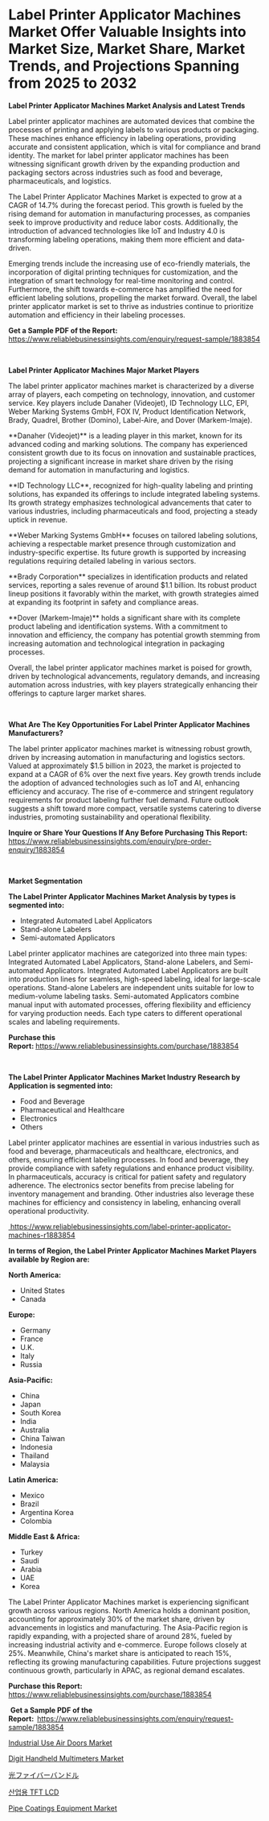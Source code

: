 <p><h1>Label Printer Applicator Machines Market Offer Valuable Insights into Market Size, Market Share, Market Trends, and Projections Spanning from 2025 to 2032</h1></p><p><strong>Label Printer Applicator Machines Market Analysis and Latest Trends</strong></p>
<p><p>Label printer applicator machines are automated devices that combine the processes of printing and applying labels to various products or packaging. These machines enhance efficiency in labeling operations, providing accurate and consistent application, which is vital for compliance and brand identity. The market for label printer applicator machines has been witnessing significant growth driven by the expanding production and packaging sectors across industries such as food and beverage, pharmaceuticals, and logistics.</p><p>The Label Printer Applicator Machines Market is expected to grow at a CAGR of 14.7% during the forecast period. This growth is fueled by the rising demand for automation in manufacturing processes, as companies seek to improve productivity and reduce labor costs. Additionally, the introduction of advanced technologies like IoT and Industry 4.0 is transforming labeling operations, making them more efficient and data-driven.</p><p>Emerging trends include the increasing use of eco-friendly materials, the incorporation of digital printing techniques for customization, and the integration of smart technology for real-time monitoring and control. Furthermore, the shift towards e-commerce has amplified the need for efficient labeling solutions, propelling the market forward. Overall, the label printer applicator market is set to thrive as industries continue to prioritize automation and efficiency in their labeling processes.</p></p>
<p><strong>Get a Sample PDF of the Report:&nbsp;</strong> <a href="https://www.reliablebusinessinsights.com/enquiry/request-sample/1883854?utm_campaign=39&utm_medium=2&utm_source=Github&utm_content=ia&utm_term=01032025&utm_id=label-printer-applicator-machines">https://www.reliablebusinessinsights.com/enquiry/request-sample/1883854</a></p>
<p>&nbsp;</p>
<p><strong>Label Printer Applicator Machines Major Market Players</strong></p>
<p><p>The label printer applicator machines market is characterized by a diverse array of players, each competing on technology, innovation, and customer service. Key players include Danaher (Videojet), ID Technology LLC, EPI, Weber Marking Systems GmbH, FOX IV, Product Identification Network, Brady, Quadrel, Brother (Domino), Label-Aire, and Dover (Markem-Imaje).</p><p>**Danaher (Videojet)** is a leading player in this market, known for its advanced coding and marking solutions. The company has experienced consistent growth due to its focus on innovation and sustainable practices, projecting a significant increase in market share driven by the rising demand for automation in manufacturing and logistics.</p><p>**ID Technology LLC**, recognized for high-quality labeling and printing solutions, has expanded its offerings to include integrated labeling systems. Its growth strategy emphasizes technological advancements that cater to various industries, including pharmaceuticals and food, projecting a steady uptick in revenue.</p><p>**Weber Marking Systems GmbH** focuses on tailored labeling solutions, achieving a respectable market presence through customization and industry-specific expertise. Its future growth is supported by increasing regulations requiring detailed labeling in various sectors.</p><p>**Brady Corporation** specializes in identification products and related services, reporting a sales revenue of around $1.1 billion. Its robust product lineup positions it favorably within the market, with growth strategies aimed at expanding its footprint in safety and compliance areas.</p><p>**Dover (Markem-Imaje)** holds a significant share with its complete product labeling and identification systems. With a commitment to innovation and efficiency, the company has potential growth stemming from increasing automation and technological integration in packaging processes.</p><p>Overall, the label printer applicator machines market is poised for growth, driven by technological advancements, regulatory demands, and increasing automation across industries, with key players strategically enhancing their offerings to capture larger market shares.</p></p>
<p>&nbsp;</p>
<p><strong>What Are The Key Opportunities For Label Printer Applicator Machines Manufacturers?</strong></p>
<p><p>The label printer applicator machines market is witnessing robust growth, driven by increasing automation in manufacturing and logistics sectors. Valued at approximately $1.5 billion in 2023, the market is projected to expand at a CAGR of 6% over the next five years. Key growth trends include the adoption of advanced technologies such as IoT and AI, enhancing efficiency and accuracy. The rise of e-commerce and stringent regulatory requirements for product labeling further fuel demand. Future outlook suggests a shift toward more compact, versatile systems catering to diverse industries, promoting sustainability and operational flexibility.</p></p>
<p><strong>Inquire or Share Your Questions If Any Before Purchasing This Report:</strong> <a href="https://www.reliablebusinessinsights.com/enquiry/pre-order-enquiry/1883854?utm_campaign=39&utm_medium=2&utm_source=Github&utm_content=ia&utm_term=01032025&utm_id=label-printer-applicator-machines">https://www.reliablebusinessinsights.com/enquiry/pre-order-enquiry/1883854</a></p>
<p>&nbsp;</p>
<p><strong>Market Segmentation</strong></p>
<p><strong>The Label Printer Applicator Machines Market Analysis by types is segmented into:</strong></p>
<p><ul><li>Integrated Automated Label Applicators</li><li>Stand-alone Labelers</li><li>Semi-automated Applicators</li></ul></p>
<p><p>Label printer applicator machines are categorized into three main types: Integrated Automated Label Applicators, Stand-alone Labelers, and Semi-automated Applicators. Integrated Automated Label Applicators are built into production lines for seamless, high-speed labeling, ideal for large-scale operations. Stand-alone Labelers are independent units suitable for low to medium-volume labeling tasks. Semi-automated Applicators combine manual input with automated processes, offering flexibility and efficiency for varying production needs. Each type caters to different operational scales and labeling requirements.</p></p>
<p><strong>Purchase this Report:&nbsp;</strong><a href="https://www.reliablebusinessinsights.com/purchase/1883854?utm_campaign=39&utm_medium=2&utm_source=Github&utm_content=ia&utm_term=01032025&utm_id=label-printer-applicator-machines">https://www.reliablebusinessinsights.com/purchase/1883854</a></p>
<p>&nbsp;</p>
<p><strong>The Label Printer Applicator Machines Market Industry Research by Application is segmented into:</strong></p>
<p><ul><li>Food and Beverage</li><li>Pharmaceutical and Healthcare</li><li>Electronics</li><li>Others</li></ul></p>
<p><p>Label printer applicator machines are essential in various industries such as food and beverage, pharmaceuticals and healthcare, electronics, and others, ensuring efficient labeling processes. In food and beverage, they provide compliance with safety regulations and enhance product visibility. In pharmaceuticals, accuracy is critical for patient safety and regulatory adherence. The electronics sector benefits from precise labeling for inventory management and branding. Other industries also leverage these machines for efficiency and consistency in labeling, enhancing overall operational productivity.</p></p>
<p><a href="https://www.reliablebusinessinsights.com/label-printer-applicator-machines-r1883854?utm_campaign=39&utm_medium=2&utm_source=Github&utm_content=ia&utm_term=01032025&utm_id=label-printer-applicator-machines">&nbsp;https://www.reliablebusinessinsights.com/label-printer-applicator-machines-r1883854</a></p>
<p><strong>In terms of Region, the Label Printer Applicator Machines Market Players available by Region are:</strong></p>
<p>
    <p> <strong> North America: </strong>
        <ul>
            <li>United States</li>
            <li>Canada</li>
        </ul>
        </p> 
    <p> <strong> Europe: </strong>
        <ul>
            <li>Germany</li>
            <li>France</li>
            <li>U.K.</li>
            <li>Italy</li>
            <li>Russia</li>
        </ul>
        </p> 
    <p> <strong> Asia-Pacific: </strong>
        <ul>
            <li>China</li>
            <li>Japan</li>
            <li>South Korea</li>
            <li>India</li>
            <li>Australia</li>
            <li>China Taiwan</li>
            <li>Indonesia</li>
            <li>Thailand</li>
            <li>Malaysia</li>
        </ul>
        </p> 
    <p> <strong> Latin America: </strong>
        <ul>
            <li>Mexico</li>
            <li>Brazil</li>
            <li>Argentina Korea</li>
            <li>Colombia</li>
        </ul>
        </p> 
    <p> <strong> Middle East & Africa: </strong>
        <ul>
            <li>Turkey</li>
            <li>Saudi</li>
            <li>Arabia</li>
            <li>UAE</li>
            <li>Korea</li>
        </ul>
    </p>
    </p>
<p><p>The Label Printer Applicator Machines market is experiencing significant growth across various regions. North America holds a dominant position, accounting for approximately 30% of the market share, driven by advancements in logistics and manufacturing. The Asia-Pacific region is rapidly expanding, with a projected share of around 28%, fueled by increasing industrial activity and e-commerce. Europe follows closely at 25%. Meanwhile, China's market share is anticipated to reach 15%, reflecting its growing manufacturing capabilities. Future projections suggest continuous growth, particularly in APAC, as regional demand escalates.</p></p>
<p><strong>Purchase this Report: </strong><a href="https://www.reliablebusinessinsights.com/purchase/1883854?utm_campaign=39&utm_medium=2&utm_source=Github&utm_content=ia&utm_term=01032025&utm_id=label-printer-applicator-machines">https://www.reliablebusinessinsights.com/purchase/1883854</a></p>
<p>&nbsp;<strong>Get a Sample PDF of the Report:&nbsp;&nbsp;</strong><a href="https://www.reliablebusinessinsights.com/enquiry/request-sample/1883854?utm_campaign=39&utm_medium=2&utm_source=Github&utm_content=ia&utm_term=01032025&utm_id=label-printer-applicator-machines">https://www.reliablebusinessinsights.com/enquiry/request-sample/1883854</a></p>
<p><strong></strong></p>
<p><p><a href="https://github.com/tsiteymargat/Market-Research-Report-List-1/blob/main/industrial-use-air-doors-market.md?utm_campaign=39&utm_medium=2&utm_source=Github&utm_content=ia&utm_term=01032025&utm_id=label-printer-applicator-machines">Industrial Use Air Doors Market</a></p><p><a href="https://github.com/duscarajlha/Market-Research-Report-List-1/blob/main/digit-handheld-multimeters-market.md?utm_campaign=39&utm_medium=2&utm_source=Github&utm_content=ia&utm_term=01032025&utm_id=label-printer-applicator-machines">Digit Handheld Multimeters Market</a></p><p><a href="https://github.com/mohamedbakry57/Market-Research-Report-List-7/blob/main/415283740652.md?utm_campaign=39&utm_medium=2&utm_source=Github&utm_content=ia&utm_term=01032025&utm_id=label-printer-applicator-machines">光ファイバーバンドル</a></p><p><a href="https://github.com/laholand/Market-Research-Report-List-7/blob/main/762129240696.md?utm_campaign=39&utm_medium=2&utm_source=Github&utm_content=ia&utm_term=01032025&utm_id=label-printer-applicator-machines">산업용 TFT LCD</a></p><p><a href="https://github.com/ariyilmelzar/Market-Research-Report-List-1/blob/main/pipe-coatings-equipment-market.md?utm_campaign=39&utm_medium=2&utm_source=Github&utm_content=ia&utm_term=01032025&utm_id=label-printer-applicator-machines">Pipe Coatings Equipment Market</a></p></p>